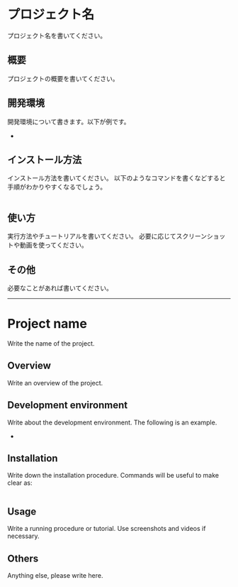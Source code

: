 # プロジェクト名
プロジェクト名を書いてください。

## 概要
プロジェクトの概要を書いてください。

## 開発環境
開発環境について書きます。以下が例です。

- 

## インストール方法
インストール方法を書いてください。
以下のようなコマンドを書くなどすると手順がわかりやすくなるでしょう。

```

```

## 使い方
実行方法やチュートリアルを書いてください。
必要に応じてスクリーンショットや動画を使ってください。

## その他
必要なことがあれば書いてください。

_____

# Project name
Write the name of the project.

## Overview
Write an overview of the project.

## Development environment
Write about the development environment. The following is an example.

- 

## Installation
Write down the installation procedure.
Commands will be useful to make clear as:

```

```

## Usage
Write a running procedure or tutorial.
Use screenshots and videos if necessary.

## Others
Anything else, please write here.